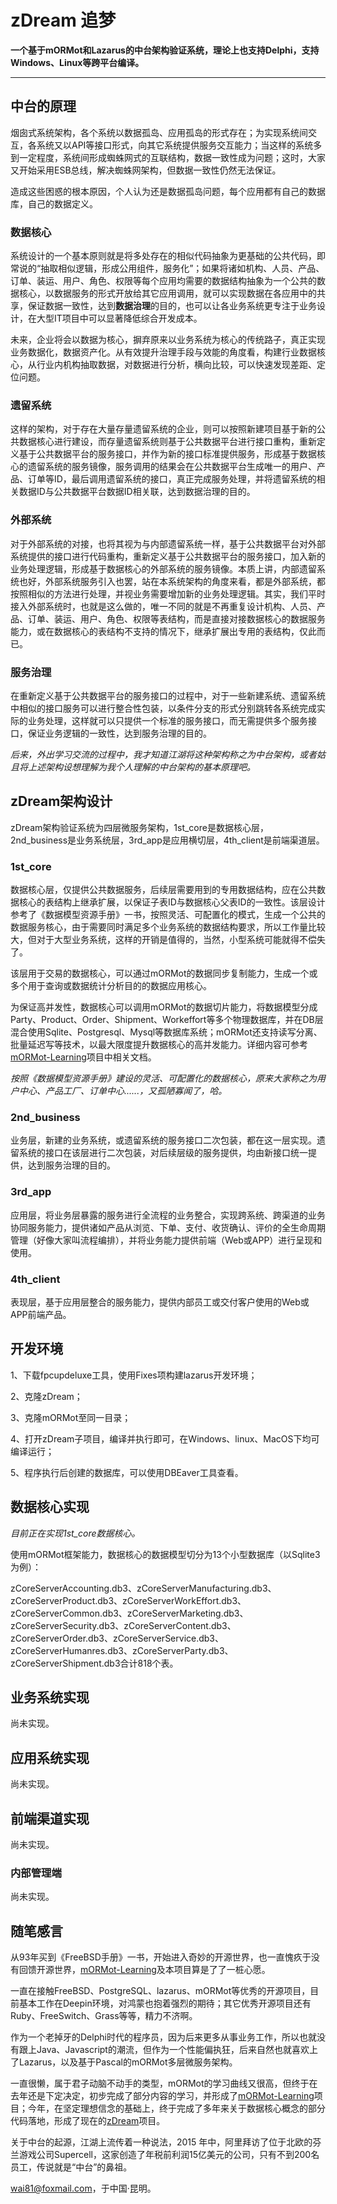 # zDream 追梦
**一个基于mORMot和Lazarus的中台架构验证系统，理论上也支持Delphi，支持Windows、Linux等跨平台编译。**

---

## 中台的原理

烟囱式系统架构，各个系统以数据孤岛、应用孤岛的形式存在；为实现系统间交互，各系统又以API等接口形式，向其它系统提供服务交互能力；当这样的系统多到一定程度，系统间形成蜘蛛网式的互联结构，数据一致性成为问题；这时，大家又开始采用ESB总线，解决蜘蛛网架构，但数据一致性仍然无法保证。

造成这些困惑的根本原因，个人认为还是数据孤岛问题，每个应用都有自己的数据库，自己的数据定义。

### 数据核心

系统设计的一个基本原则就是将多处存在的相似代码抽象为更基础的公共代码，即常说的“抽取相似逻辑，形成公用组件，服务化”；如果将诸如机构、人员、产品、订单、装运、用户、角色、权限等每个应用均需要的数据结构抽象为一个公共的数据核心，以数据服务的形式开放给其它应用调用，就可以实现数据在各应用中的共享，保证数据一致性，达到**数据治理**的目的，也可以让各业务系统更专注于业务设计，在大型IT项目中可以显著降低综合开发成本。

未来，企业将会以数据为核心，摒弃原来以业务系统为核心的传统路子，真正实现业务数据化，数据资产化。从有效提升治理手段与效能的角度看，构建行业数据核心，从行业内机构抽取数据，对数据进行分析，横向比较，可以快速发现差距、定位问题。

### 遗留系统

这样的架构，对于存在大量存量遗留系统的企业，则可以按照新建项目基于新的公共数据核心进行建设，而存量遗留系统则基于公共数据平台进行接口重构，重新定义基于公共数据平台的服务接口，并作为新的接口标准提供服务，形成基于数据核心的遗留系统的服务镜像，服务调用的结果会在公共数据平台生成唯一的用户、产品、订单等ID，最后调用遗留系统的接口，真正完成服务处理，并将遗留系统的相关数据ID与公共数据平台数据ID相关联，达到数据治理的目的。

### 外部系统

对于外部系统的对接，也将其视为与内部遗留系统一样，基于公共数据平台对外部系统提供的接口进行代码重构，重新定义基于公共数据平台的服务接口，加入新的业务处理逻辑，形成基于数据核心的外部系统的服务镜像。本质上讲，内部遗留系统也好，外部系统服务引入也罢，站在本系统架构的角度来看，都是外部系统，都按照相似的方法进行处理，并视业务需要增加新的业务处理逻辑。其实，我们平时接入外部系统时，也就是这么做的，唯一不同的就是不再重复设计机构、人员、产品、订单、装运、用户、角色、权限等表结构，而是直接对接数据核心的数据服务能力，或在数据核心的表结构不支持的情况下，继承扩展出专用的表结构，仅此而已。

### 服务治理

在重新定义基于公共数据平台的服务接口的过程中，对于一些新建系统、遗留系统中相似的接口服务可以进行整合性包装，以条件分支的形式分别跳转各系统完成实际的业务处理，这样就可以只提供一个标准的服务接口，而无需提供多个服务接口，保证业务逻辑的一致性，达到服务治理的目的。

*后来，外出学习交流的过程中，我才知道江湖将这种架构称之为中台架构，或者姑且将上述架构设想理解为我个人理解的中台架构的基本原理吧。*

## zDream架构设计

zDream架构验证系统为四层微服务架构，1st_core是数据核心层，2nd_business是业务系统层，3rd_app是应用横切层，4th_client是前端渠道层。

### 1st_core

数据核心层，仅提供公共数据服务，后续层需要用到的专用数据结构，应在公共数据核心的表结构上继承扩展，以保证子表ID与数据核心父表ID的一致性。该层设计参考了《数据模型资源手册》一书，按照灵活、可配置化的模式，生成一个公共的数据服务核心，由于需要同时满足多个业务系统的数据结构要求，所以工作量比较大，但对于大型业务系统，这样的开销是值得的，当然，小型系统可能就得不偿失了。

该层用于交易的数据核心，可以通过mORMot的数据同步复制能力，生成一个或多个用于查询或数据统计分析目的的数据应用核心。

为保证高并发性，数据核心可以调用mORMot的数据切片能力，将数据模型分成Party、Product、Order、Shipment、Workeffort等多个物理数据库，并在DB层混合使用Sqlite、Postgresql、Mysql等数据库系统；mORMot还支持读写分离、批量延迟写等技术，以最大限度提升数据核心的高并发能力。详细内容可参考[mORMot-Learning](https://github.com/wai818/mORMot-Learning)项目中相关文档。

*按照《数据模型资源手册》建设的灵活、可配置化的数据核心，原来大家称之为用户中心、产品工厂、订单中心......，又孤陋寡闻了，哈。*

### 2nd_business

业务层，新建的业务系统，或遗留系统的服务接口二次包装，都在这一层实现。遗留系统的接口在该层进行二次包装，对后续层级的服务提供，均由新接口统一提供，达到服务治理的目的。

### 3rd_app

应用层，将业务层暴露的服务进行全流程的业务整合，实现跨系统、跨渠道的业务协同服务能力，提供诸如产品从浏览、下单、支付、收货确认、评价的全生命周期管理（好像大家叫流程编排），并将业务能力提供前端（Web或APP）进行呈现和使用。

### 4th_client

表现层，基于应用层整合的服务能力，提供内部员工或交付客户使用的Web或APP前端产品。
## 开发环境
1、下载fpcupdeluxe工具，使用Fixes项构建lazarus开发环境；

2、克隆zDream；

3、克隆mORMot至同一目录；

4、打开zDream子项目，编译并执行即可，在Windows、linux、MacOS下均可编译运行；

5、程序执行后创建的数据库，可以使用DBEaver工具查看。

## 数据核心实现

*目前正在实现1st_core数据核心。*

使用mORMot框架能力，数据核心的数据模型切分为13个小型数据库（以Sqlite3为例）：

zCoreServerAccounting.db3、zCoreServerManufacturing.db3、zCoreServerProduct.db3、zCoreServerWorkEffort.db3、zCoreServerCommon.db3、zCoreServerMarketing.db3、zCoreServerSecurity.db3、zCoreServerContent.db3、zCoreServerOrder.db3、zCoreServerService.db3、zCoreServerHumanres.db3、zCoreServerParty.db3、zCoreServerShipment.db3合计818个表。

## 业务系统实现

尚未实现。

## 应用系统实现

尚未实现。

## 前端渠道实现

尚未实现。

### 内部管理端

尚未实现。

## 随笔感言

从93年买到《FreeBSD手册》一书，开始进入奇妙的开源世界，也一直愧疚于没有回馈开源世界，[mORMot-Learning](https://github.com/wai818/mORMot-Learning)及本项目算是了了一桩心愿。

一直在接触FreeBSD、PostgreSQL、lazarus、mORMot等优秀的开源项目，目前基本工作在Deepin环境，对鸿蒙也抱着强烈的期待；其它优秀开源项目还有Ruby、FreeSwitch、Grass等等，精力不济啊。

作为一个老掉牙的Delphi时代的程序员，因为后来更多从事业务工作，所以也就没有跟上Java、Javascript的潮流，但作为一个性能偏执狂，后来自然也就喜欢上了Lazarus，以及基于Pascal的mORMot多层微服务架构。

一直很懒，属于君子动脑不动手的类型，mORMot的学习曲线又很高，但终于在去年还是下定决定，初步完成了部分内容的学习，并形成了[mORMot-Learning](https://github.com/wai818/mORMot-Learning)项目；今年，在坚定理想信念的基础上，终于完成了多年来关于数据核心概念的部分代码落地，形成了现在的[zDream](https://github.com/wai818/zDream)项目。

关于中台的起源，江湖上流传着一种说法，2015 年中，阿里拜访了位于北欧的芬兰游戏公司Supercell，这家创造了年税前利润15亿美元的公司，只有不到200名员工，传说就是“中台”的鼻祖。



wai81@foxmail.com，于中国·昆明。

